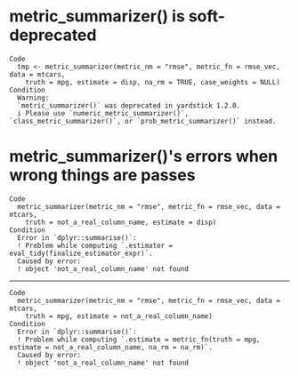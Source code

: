 # metric_summarizer() is soft-deprecated

    Code
      tmp <- metric_summarizer(metric_nm = "rmse", metric_fn = rmse_vec, data = mtcars,
        truth = mpg, estimate = disp, na_rm = TRUE, case_weights = NULL)
    Condition
      Warning:
      `metric_summarizer()` was deprecated in yardstick 1.2.0.
      i Please use `numeric_metric_summarizer()`, `class_metric_summarizer()`, or `prob_metric_summarizer()` instead.

# metric_summarizer()'s errors when wrong things are passes

    Code
      metric_summarizer(metric_nm = "rmse", metric_fn = rmse_vec, data = mtcars,
        truth = not_a_real_column_name, estimate = disp)
    Condition
      Error in `dplyr::summarise()`:
      ! Problem while computing `.estimator = eval_tidy(finalize_estimator_expr)`.
      Caused by error:
      ! object 'not_a_real_column_name' not found

---

    Code
      metric_summarizer(metric_nm = "rmse", metric_fn = rmse_vec, data = mtcars,
        truth = mpg, estimate = not_a_real_column_name)
    Condition
      Error in `dplyr::summarise()`:
      ! Problem while computing `.estimate = metric_fn(truth = mpg, estimate = not_a_real_column_name, na_rm = na_rm)`.
      Caused by error:
      ! object 'not_a_real_column_name' not found

